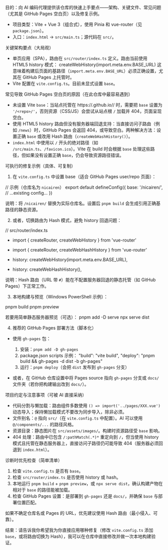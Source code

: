 <!-- .github/copilot-instructions.md -->
目的：向 AI 编码代理提供该仓库的快速上手要点——架构、关键文件、常见问题（尤其是 GitHub Pages 空白页）以及修复示例。

- 项目类型：Vite + Vue 3（组合式），使用 Pinia 和 vue-router（见 `package.json`）。
- 入口：`index.html` -> `src/main.ts`；源代码在 `src/`。

关键架构要点（大局观）
- 单页应用（SPA），路由在 `src/router/index.ts` 定义。路由当前使用 HTML5 history 模式：
  createWebHistory(import.meta.env.BASE_URL)
  这意味着构建后页面的基路径（`import.meta.env.BASE_URL`）必须正确设置，尤其在 GitHub Pages 上托管时。
- Vite 配置在 `vite.config.ts`。目前未显式设置 `base`。

常见导致 GitHub Pages 空白页的原因（在此仓库中最容易遇到）
- 未设置 Vite `base`：当站点托管在 https://<user>.github.io/<repo>/ 时，需要把 `base` 设置为 `'/<repo>/'`，否则资源（CSS/JS）会尝试从站点根 `/` 加载并 404，页面呈现空白。
- 使用 HTML5 history 路由但没有服务器端回退支持：当直接访问子路由（例如 `/news`）时，GitHub Pages 会返回 404，或导致空白。两种解决方法：设置正确 `base` 或改用 Hash 路由（`createWebHashHistory()`）。
- `index.html` 中使用以 `/` 开头的绝对路径（如 `/src/main.ts`、`/favicon.ico`）。Vite 在 build 时会根据 `base` 处理这些路径，但如果没有设置正确 `base`，仍会导致资源路径错误。

可执行的修复示例（具体、可复制）
1) 在 `vite.config.ts` 中设置 base（适合 GitHub Pages user/repo 页面）：

  // 示例（仓库名为 `nicairen`）
  export default defineConfig({
    base: '/nicairen/',
    // ...existing config...
  })

  说明：将 `/nicairen/` 替换为实际仓库名。设置后 `pnpm build` 会生成引用正确基路径的静态资源。

2) 或者，切换路由为 Hash 模式，避免 history 回退问题：

  // src/router/index.ts
  - import { createRouter, createWebHistory } from 'vue-router'
  + import { createRouter, createWebHashHistory } from 'vue-router'

  - history: createWebHistory(import.meta.env.BASE_URL),
  + history: createWebHashHistory(),

  说明：Hash 路由（URL 带 `#`）能在不配置服务器回退的静态托管（如 GitHub Pages）下正常工作。

3) 本地构建与预览（Windows PowerShell 示例）：

  pnpm build
  pnpm preview

  若要用简单静态服务器预览（可选）：
  pnpm add -D serve
  npx serve dist

4) 推荐的 GitHub Pages 部署方法（脚本化）
  - 使用 `gh-pages` 包：
    1. 安装：`pnpm add -D gh-pages`
    2. package.json scripts 示例：
       "build": "vite build",
       "deploy": "pnpm build && gh-pages -d dist -b gh-pages"
    3. 运行：`pnpm deploy`（会把 `dist` 发布到 `gh-pages` 分支）

  - 或者，在 GitHub 仓库设置中将 Pages source 指向 `gh-pages` 分支或 `docs/` 文件夹（若你把构建输出改到 `docs/`）。

项目约定与注意事项（可被 AI 直接采纳）
- 代码分割与懒加载：路由组件多数使用 `() => import('../pages/XXX.vue')` 动态导入；保持懒加载模式不要改为同步导入，除非必须。
- 文件别名：`@` 指向 `src/`（在 `vite.config.ts` 中配置）。AI 可以使用 `@/components/...` 的路径风格。
- 资源目录：静态图片在 `src/assets/images/`。构建时资源路径受 `base` 影响。
- 404 处理：路由中已包含 `/:pathMatch(.*)*` 重定向到 `/`，但当使用 history 模式且托管在静态服务器上，直接访问子路径仍可能导致 404（服务器必须回退到 `index.html`）。

诊断时优先检查（简单清单）
1. 检查 `vite.config.ts` 是否有 `base`。
2. 检查 `src/router/index.ts` 是否使用 history 或 hash。
3. 本地运行 `pnpm build` + `pnpm preview`，或 `npx serve dist`，确认构建产物在相对于 `base` 的路径能被加载。
4. 检查 GitHub Pages 设置：是部署到 `gh-pages` 还是 `docs/`，并确保 `base` 与部署位置匹配。

如果不确定仓库名或 Pages 的 URL，优先建议使用 Hash 路由（最小侵入、可靠）。

结束：请告诉我你希望我为你直接应用哪种修复（修改 `vite.config.ts` 添加 `base`，或将路由切换为 Hash），我可以在仓库中直接修改并做一次本地构建验证。
